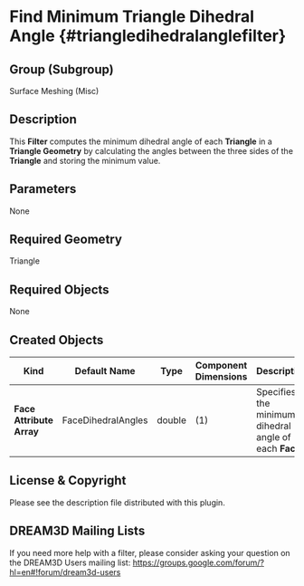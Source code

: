 Find Minimum Triangle Dihedral Angle {#triangledihedralanglefilter}
============

## Group (Subgroup) ##
Surface Meshing (Misc)

## Description ##
This **Filter** computes the minimum dihedral angle of each **Triangle** in a **Triangle Geometry** by calculating the angles between the three sides of the **Triangle** and storing the minimum value.

## Parameters ##
None

## Required Geometry ##
Triangle

## Required Objects ##
None

## Created Objects ##
| Kind | Default Name | Type | Component Dimensions | Description |
|------|--------------|-------------|---------|-----|
| **Face Attribute Array** | FaceDihedralAngles | double | (1) | Specifies the minimum dihedral angle of each **Face** |


## License & Copyright ##

Please see the description file distributed with this plugin.

## DREAM3D Mailing Lists ##

If you need more help with a filter, please consider asking your question on the DREAM3D Users mailing list:
https://groups.google.com/forum/?hl=en#!forum/dream3d-users


